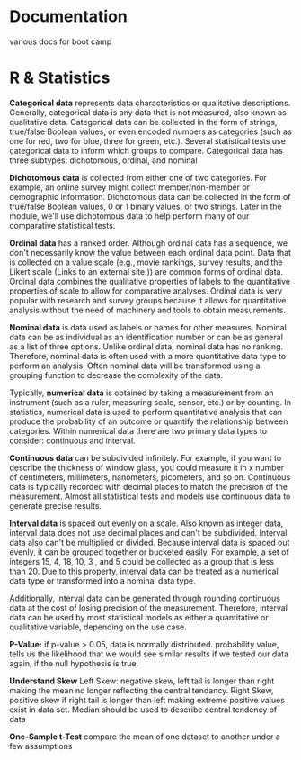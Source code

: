 # Documentation
various docs for boot camp

# R & Statistics

**Categorical data** represents data characteristics or qualitative descriptions. Generally, categorical data is any data that is not measured, also known as qualitative data. Categorical data can be collected in the form of strings, true/false Boolean values, or even encoded numbers as categories (such as one for red, two for blue, three for green, etc.). Several statistical tests use categorical data to inform which groups to compare. Categorical data has three subtypes: dichotomous, ordinal, and nominal

**Dichotomous data** is collected from either one of two categories. For example, an online survey might collect member/non-member or demographic information. Dichotomous data can be collected in the form of true/false Boolean values, 0 or 1 binary values, or two strings. Later in the module, we'll use dichotomous data to help perform many of our comparative statistical tests.

**Ordinal data** has a ranked order. Although ordinal data has a sequence, we don't necessarily know the value between each ordinal data point. Data that is collected on a value scale (e.g., movie rankings, survey results, and the Likert scale (Links to an external site.)) are common forms of ordinal data. Ordinal data combines the qualitative properties of labels to the quantitative properties of scale to allow for comparative analyses. Ordinal data is very popular with research and survey groups because it allows for quantitative analysis without the need of machinery and tools to obtain measurements.

**Nominal data** is data used as labels or names for other measures. Nominal data can be as individual as an identification number or can be as general as a list of three options. Unlike ordinal data, nominal data has no ranking. Therefore, nominal data is often used with a more quantitative data type to perform an analysis. Often nominal data will be transformed using a grouping function to decrease the complexity of the data.

Typically, **numerical data** is obtained by taking a measurement from an instrument (such as a ruler, measuring scale, sensor, etc.) or by counting. In statistics, numerical data is used to perform quantitative analysis that can produce the probability of an outcome or quantify the relationship between categories. Within numerical data there are two primary data types to consider: continuous and interval.

**Continuous data** can be subdivided infinitely. For example, if you want to describe the thickness of window glass, you could measure it in x number of centimeters, millimeters, nanometers, picometers, and so on. Continuous data is typically recorded with decimal places to match the precision of the measurement. Almost all statistical tests and models use continuous data to generate precise results.

**Interval data** is spaced out evenly on a scale. Also known as integer data, interval data does not use decimal places and can't be subdivided. Interval data also can't be multiplied or divided. Because interval data is spaced out evenly, it can be grouped together or bucketed easily. For example, a set of integers 15, 4, 18, 10, 3 , and 5 could be collected as a group that is less than 20. Due to this property, interval data can be treated as a numerical data type or transformed into a nominal data type.

Additionally, interval data can be generated through rounding continuous data at the cost of losing precision of the measurement. Therefore, interval data can be used by most statistical models as either a quantitative or qualitative variable, depending on the use case.

**P-Value:** if p-value > 0.05, data is normally distributed. probability value, tells us the likelihood that we would see similar results if we tested our data again, if the null hypothesis is true.

**Understand Skew** Left Skew: negative skew, left tail is longer than right making the mean no longer reflecting the central tendancy. Right Skew, positive skew if right tail is longer than left making extreme positive values exist in data set. Median should be used to describe central tendency of data

**One-Sample t-Test** compare the mean of one dataset to another under a few assumptions
